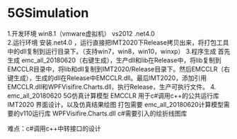 # 5GSimulation
1.开发环境  win8.1（vmware虚拟机）  vs2012 .net4.0   
2.运行环境  安装.net4.0 ，运行直接把IMT2020下Release拷贝出来，将打包工具中的dll复制到运行目录下。（支持win7，win8，win10，winxp）
3.程序生成  首先生成 emc_all_20180620（右键生成），生产dll和lib在Release中，将lib复制到EMCCLR目录中，将lib和dll复制到IMT2020/Release目录下。然后EMCCLR（右键生成），生成的dll在Release中EMCCLR.dll。最后IMT2020，添加引用EMCCLR.dll和WPFVisifire.Charts.dll，执行Release，生产可执行文件。
4. emc_all_20180620 5G仿真计算模型
   EMCCLR 用于c#调用c++的公共运行库
   IMT2020 界面设计，以及仿真结果绘图
   打包需要 emc_all_20180620计算模型需要的v110运行库
   WPFVisifire.Charts.dll c#需要引入的绘折线图库

难点：c#调用c++中转接口的设计
